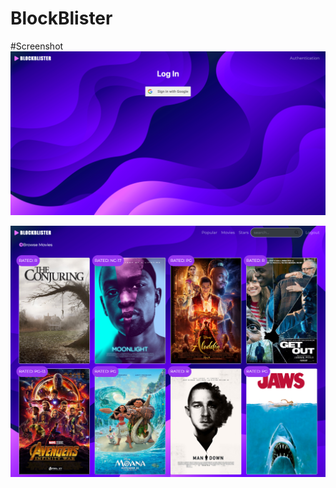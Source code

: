 # BlockBlister

#Screenshot 
![screenshot](https://github.com/jeressia/BlockBlister/blob/master/assets/auth.png?raw=true)

![screenshot](https://github.com/jeressia/BlockBlister/blob/master/assets/blockblister.png?raw=true)
